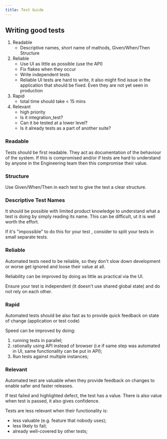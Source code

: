 ```yaml
---
title: Test Guide
---
```


## Writing good tests
1. Readable
    * Descriptive names, short name of mathods, Given/When/Then Structure
2. Reliable
    * Use UI as little as possible (use the API)
    * Fix flakes when they occur
    * Write independent tests
    * Reliable UI tests are hard to write, it also might find issue in the application that should
      be fixed. Even they are not yet seen in production
3. Rapid
    * total time should take < 15 mins
4. Relevant
    * high priority
    * Is it integration_test?
    * Can it be tested at a lower level?
    * Is it already tests as a part of another suite?


### Readable

Tests should be first readable. They act as documentation of the behaviour of the system.
If this is compromised and/or if tests are hard to understand by anyone in the Engineering team
then this compromise their value.

### Structure

Use Given/When/Then in each test to give the test a clear structure.

### Descriptive Test Names

It should be possible with limited product knowledge to understand what a test is doing by simply
reading its name. This can be difficult,  ut it is well worth the effort.

If it's "impossible" to do this for your test , consider to split your tests in small separate tests.

### Reliable

Automated tests need to be reliable, so they don't slow down development or worse get ignored and
loose their value at all.

Reliability can be improved by doing as little as practical via the UI.

Ensure your test is independent (it doesn't use shared global state) and do not rely on each other.

### Rapid

Automated tests should be also fast as to provide quick feedback on state of change (application
or test code)

Speed can be improved by doing:
1. running tests in parallel;
2. rationally using API instead of browser (i.e if same step was automated in UI,
   same functionality can be put in API);
3. Run tests against multiple instances;

### Relevant

Automated test are valuable when they provide feedback on changes to enable safer and faster releases.

If test failed and highlighted defect, the test has a value.
There is also value when test is passed, it also gives confidence.

Tests are less relevant when their functionality is:
* less valuable (e.g. feature that nobody uses);
* less likely to fail;
* already well-covered by other tests;
